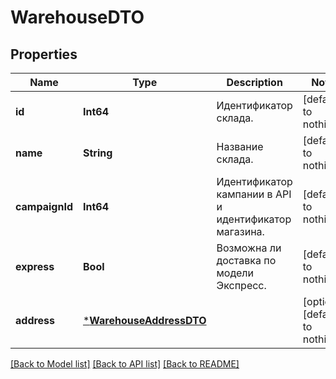 # WarehouseDTO


## Properties
Name | Type | Description | Notes
------------ | ------------- | ------------- | -------------
**id** | **Int64** | Идентификатор склада. | [default to nothing]
**name** | **String** | Название склада. | [default to nothing]
**campaignId** | **Int64** | Идентификатор кампании в API и идентификатор магазина. | [default to nothing]
**express** | **Bool** | Возможна ли доставка по модели Экспресс. | [default to nothing]
**address** | [***WarehouseAddressDTO**](WarehouseAddressDTO.md) |  | [optional] [default to nothing]


[[Back to Model list]](../README.md#models) [[Back to API list]](../README.md#api-endpoints) [[Back to README]](../README.md)


